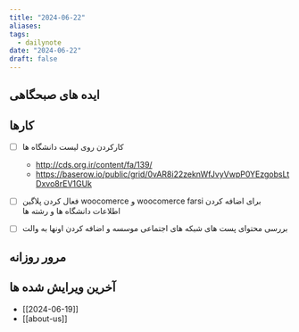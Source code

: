 ```yaml
---
title: "2024-06-22"
aliases: 
tags:
  - dailynote
date: "2024-06-22"
draft: false
---
```


## ایده های صبحگاهی


## کارها

- [ ] کارکردن روی لیست دانشگاه ها
	- http://cds.org.ir/content/fa/139/
	- https://baserow.io/public/grid/0vAR8i22zeknWfJvyVwpP0YEzgobsLtDxvo8rEV1GUk
- [ ] فعال کردن پلاگین woocomerce و woocomerce farsi برای اضافه کردن اطلاعات دانشگاه ها و رشته ها
- [ ] بررسی محتوای پست های شبکه های اجتماعی موسسه و اضافه کردن اونها به والت


## مرور روزانه



## آخرین ویرایش شده ها
- [[2024-06-19]]
- [[about-us]]

